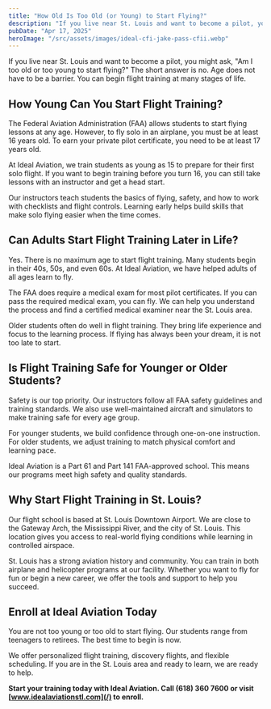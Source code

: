 ```yaml
---
title: "How Old Is Too Old (or Young) to Start Flying?"
description: "If you live near St. Louis and want to become a pilot, you might ask, 'Am I too old or too young to start flying?' The short answer is no. Age does not have to be a barrier. You can begin flight training at many stages of life."
pubDate: "Apr 17, 2025"
heroImage: "/src/assets/images/ideal-cfi-jake-pass-cfii.webp"
---
```


If you live near St. Louis and want to become a pilot, you might ask, "Am I too old or too young to start flying?" The short answer is no. Age does not have to be a barrier. You can begin flight training at many stages of life.

## How Young Can You Start Flight Training?

The Federal Aviation Administration (FAA) allows students to start flying lessons at any age. However, to fly solo in an airplane, you must be at least 16 years old. To earn your private pilot certificate, you need to be at least 17 years old.

At Ideal Aviation, we train students as young as 15 to prepare for their first solo flight. If you want to begin training before you turn 16, you can still take lessons with an instructor and get a head start.

Our instructors teach students the basics of flying, safety, and how to work with checklists and flight controls. Learning early helps build skills that make solo flying easier when the time comes.

## Can Adults Start Flight Training Later in Life?

Yes. There is no maximum age to start flight training. Many students begin in their 40s, 50s, and even 60s. At Ideal Aviation, we have helped adults of all ages learn to fly.

The FAA does require a medical exam for most pilot certificates. If you can pass the required medical exam, you can fly. We can help you understand the process and find a certified medical examiner near the St. Louis area.

Older students often do well in flight training. They bring life experience and focus to the learning process. If flying has always been your dream, it is not too late to start.

## Is Flight Training Safe for Younger or Older Students?

Safety is our top priority. Our instructors follow all FAA safety guidelines and training standards. We also use well-maintained aircraft and simulators to make training safe for every age group.

For younger students, we build confidence through one-on-one instruction. For older students, we adjust training to match physical comfort and learning pace.

Ideal Aviation is a Part 61 and Part 141 FAA-approved school. This means our programs meet high safety and quality standards.

## Why Start Flight Training in St. Louis?

Our flight school is based at St. Louis Downtown Airport. We are close to the Gateway Arch, the Mississippi River, and the city of St. Louis. This location gives you access to real-world flying conditions while learning in controlled airspace.

St. Louis has a strong aviation history and community. You can train in both airplane and helicopter programs at our facility. Whether you want to fly for fun or begin a new career, we offer the tools and support to help you succeed.

## Enroll at Ideal Aviation Today

You are not too young or too old to start flying. Our students range from teenagers to retirees. The best time to begin is now.

We offer personalized flight training, discovery flights, and flexible scheduling. If you are in the St. Louis area and ready to learn, we are ready to help.

**Start your training today with Ideal Aviation. Call (618) 360 7600 or visit [www.idealaviationstl.com](/) to enroll.**
